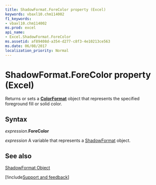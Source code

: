 ```yaml
---
title: ShadowFormat.ForeColor property (Excel)
keywords: vbaxl10.chm114002
f1_keywords:
- vbaxl10.chm114002
ms.prod: excel
api_name:
- Excel.ShadowFormat.ForeColor
ms.assetid: af89408d-a354-d277-c8f3-4e10213ce563
ms.date: 06/08/2017
localization_priority: Normal
---
```



# ShadowFormat.ForeColor property (Excel)

Returns or sets a  **[ColorFormat](Excel.ColorFormat.md)** object that represents the specified foreground fill or solid color.


## Syntax

_expression_.**ForeColor**

_expression_ A variable that represents a [ShadowFormat](Excel.ShadowFormat.md) object.


## See also


[ShadowFormat Object](Excel.ShadowFormat.md)

[!include[Support and feedback](~/includes/feedback-boilerplate.md)]